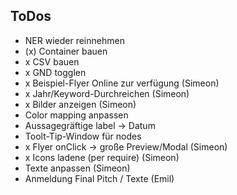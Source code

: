 ## ToDos

- NER wieder reinnehmen
- (x) Container bauen
- x CSV bauen
- x GND togglen 
- x Beispiel-Flyer Online zur verfügung (Simeon)
- x Jahr/Keyword-Durchreichen (Simeon)
- x Bilder anzeigen (Simeon)
- Color mapping anpassen
- Aussagegräftige label -> Datum
- Toolt-Tip-Window für nodes
- x Flyer onClick -> große Preview/Modal (Simeon)
- x Icons ladene (per  require) (Simeon)
- Texte anpassen (Simeon)
- Anmeldung Final Pitch / Texte (Emil)
